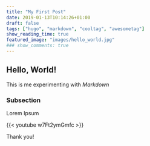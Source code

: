 ```yaml
---
title: "My First Post"
date: 2019-01-13T10:14:26+01:00
draft: false
tags: ["hugo", "markdown", "cooltag", "awesometag"]
show_reading_time: true
featured_image: "images/hello_world.jpg"
### show_comments: true
---
```


## Hello, World!

This is me experimenting with _Markdown_

### Subsection

Lorem Ipsum

{{< youtube w7Ft2ymGmfc >}}

Thank you!